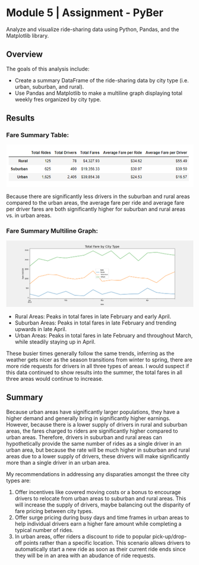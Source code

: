 # Module 5 | Assignment - PyBer

Analyze and visualize ride-sharing data using Python, Pandas, and the Matplotlib library.

## Overview
The goals of this analysis include:
- Create a summary DataFrame of the ride-sharing data by city type (i.e. urban, suburban, and rural).
- Use Pandas and Matplotlib to make a multiline graph displaying total weekly fres organized by city type.

## Results
### Fare Summary Table:

![this is an image](https://github.com/ncalson/Challenge-5_PyBer/blob/main/analysis/Fare%20Summary%20Data%20Table.png)

Because there are significantly less drivers in the suburban and rural areas compared to the urban areas, the average fare per ride and average fare per driver fares are both significantly higher for suburban and rural areas vs. in urban areas.

### Fare Summary Multiline Graph:

![this is an image](https://github.com/ncalson/Challenge-5_PyBer/blob/main/analysis/PyBer_fare_summary.png)

 - Rural Areas: Peaks in total fares in late February and early April.
 - Suburban Areas: Peaks in total fares in late February and trending upwards in late April.
 - Urban Areas: Peaks in total fares in late February and throughout March, while steadily staying up in April.
 
These busier times generally follow the same trends, inferring as the weather gets nicer as the season transitions from winter to spring, there are more ride requests for drivers in all three types of areas. I would suspect if this data continued to show results into the summer, the total fares in all three areas would continue to increase.

## Summary
Because urban areas have significantly larger populations, they have a higher demand and generally bring in significantly higher earnings. However, because there is a lower supply of drivers in rural and suburban areas, the fares charged to riders are significantly higher compared to urban areas. Therefore, drivers in suburban and rural areas can hypothetically provide the same number of rides as a single driver in an urban area, but because the rate will be much higher in suburban and rural areas due to a lower supply of drivers, these drivers will make significantly more than a single driver in an urban area.

My recommendations in addressing any disparaties amongst the three city types are:

1. Offer incentives like covered moving costs or a bonus to encourage drivers to relocate from urban areas to suburban and rural areas. This will increase the supply of drivers, maybe balancing out the disparity of fare pricing between city types.
2. Offer surge pricing during busy days and time frames in urban areas to help individual drivers earn a higher fare amount while completing a typical number of rides.
3. In urban areas, offer riders a discount to ride to popular pick-up/drop-off points rather than a specific location. This scenario allows drivers to automatically start a new ride as soon as their current ride ends since they will be in an area with an abudance of ride requests.